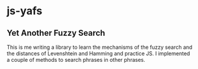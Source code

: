 # js-yafs
## Yet Another Fuzzy Search

This is me writing a library to learn the mechanisms of the fuzzy search and the distances of Levenshtein and Hamming and practice JS.
I implemented a couple of methods to search phrases in other phrases.
